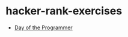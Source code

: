 # hacker-rank-exercises

* [Day of the Programmer](https://www.hackerrank.com/challenges/day-of-the-programmer) 
